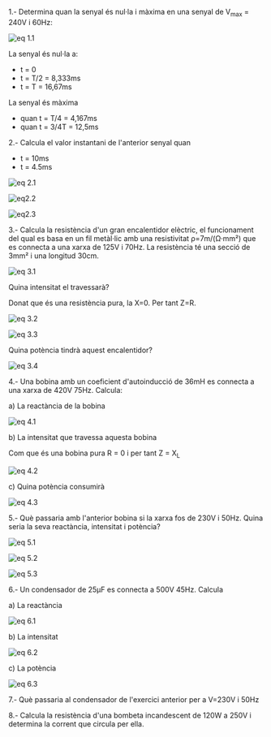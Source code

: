 1.- Determina quan la senyal és nul·la i màxima en una senyal de V<sub>max</sub> = 240V i 60Hz:

![eq 1.1](https://latex.codecogs.com/svg.latex?T=\frac{1}{f}=\frac{1}{60}=0.01667s=16,67ms)

La senyal és nul·la a:

- t = 0 
- t = T/2 = 8,333ms
- t = T = 16,67ms

La senyal és màxima

- quan t = T/4 = 4,167ms 
- quan t = 3/4T = 12,5ms

2.- Calcula el valor instantani de l'anterior senyal quan 

- t = 10ms 
- t = 4.5ms

![eq 2.1](https://latex.codecogs.com/svg.latex?v(t)=V_{max}\cdot%20\sin(\omega\cdot%20t)=240\cdot%20sin(377.0\cdot0.010)=-141.09V)

![eq2.2](https://latex.codecogs.com/svg.latex?\omega=2\cdot\pi\cdot%20f=2\cdot\pi\cdot%2060=377.0%20rad/s)

![eq2.3](https://latex.codecogs.com/svg.latex?v(t)=V_{max}\cdot%20\sin(\omega\cdot%20t)=240\cdot%20sin(377.0\cdot0.0045)=238.11V)

3.- Calcula la resistència d'un gran encalentidor elèctric, el funcionament del qual es basa en un fil metàl·lic amb una resistivitat ρ=7m/(Ω·mm²) que es connecta a una xarxa de 125V i 70Hz. La resistència té una secció de 3mm² i una longitud 30cm.

![eq 3.1](https://latex.codecogs.com/svg.latex?R=\frac{\rho\cdot%20L}{S}=\frac{7\cdot0.3}{3}=0.7\Omega=700m\Omega)

Quina intensitat el travessarà?

Donat que és una resistència pura, la X=0. Per tant Z=R.

![eq 3.2](https://latex.codecogs.com/svg.latex?Z=\sqrt{R^2+X^2}=R)

![eq 3.3](https://latex.codecogs.com/svg.latex?V=Z\cdot%20I\rightarrow%20I=\frac{V}{Z}=\frac{125}{0.7}=178.6A)

Quina potència tindrà aquest encalentidor?

![eq 3.4](https://latex.codecogs.com/svg.latex?P=R\cdot%20I^2=0.7\cdot178.6^2=22.32kW)

4.- Una bobina amb un coeficient d'autoinducció de 36mH es connecta a una xarxa de 420V 75Hz. Calcula:

a) La reactància de la bobina

![eq 4.1](https://latex.codecogs.com/svg.latex?X_L=L\cdot\omega=L\cdot2\cdot\pi\cdot%20f=36\cdot10^{-3}\cdot2\cdot\pi\cdot75=16.97\Omega)

b) La intensitat que travessa aquesta bobina

Com que és una bobina pura R = 0 i per tant Z = X<sub>L</sub>

![eq 4.2](https://latex.codecogs.com/svg.latex?V=Z\cdot%20I\rightarrow%20I=\frac{V}{Z}=\frac{420}{16.97}=24.76A)

c) Quina potència consumirà 

![eq 4.3](https://latex.codecogs.com/svg.latex?Q=X\cdot%20I^2=16.97\cdot24.76^2=10.40\text{kVAr})

5.- Què passaria amb l'anterior bobina si la xarxa fos de 230V i 50Hz. Quina seria la seva reactància, intensitat i potència?

![eq 5.1](https://latex.codecogs.com/svg.latex?X_L=L\cdot\omega=36\cdot10^{-3}\cdot2\cdot\pi\cdot50=11.31\Omega)

![eq 5.2](https://latex.codecogs.com/svg.latex?I=\frac{V}{Z}=\frac{230}{11.31}=20.34A)

![eq 5.3](https://latex.codecogs.com/svg.latex?Q=X\cdot%20I^2=11.31\cdot20.34^2=4.677kVAr)

6.- Un condensador de 25µF es connecta a 500V 45Hz. Calcula

a) La reactància

![eq 6.1](https://latex.codecogs.com/svg.latex?X_C=\frac{1}{C\cdot\omega}=\frac{1}{25\cdot10^{-6}\cdot2\pi\cdot45}=141.5\Omega)

b) La intensitat

![eq 6.2](https://latex.codecogs.com/svg.latex?I=\frac{V}{Z}=\frac{500}{141.5}=3.534A)

c) La potència

![eq 6.3](https://latex.codecogs.com/svg.latex?Q=X\cdot%20I^2=141.5\cdot3.534^2=1.767kVAr)

7.- Què passaria al condensador de l'exercici anterior per a V=230V i 50Hz

8.- Calcula la resistència d'una bombeta incandescent de 120W a 250V i determina la corrent que circula per ella.